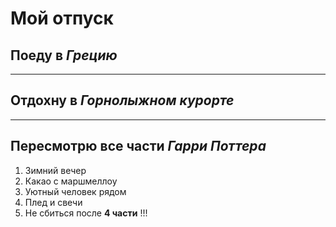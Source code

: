 # Мой отпуск

## Поеду в **_Грецию_**

___
## Отдохну в **_Горнолыжном курорте_**

___
## Пересмотрю все части **_Гарри Поттера_**

1. Зимний вечер
2. Какао с маршмеллоу
3. Уютный человек рядом
5. Плед и свечи
6. Не сбиться после **4 части** !!!
